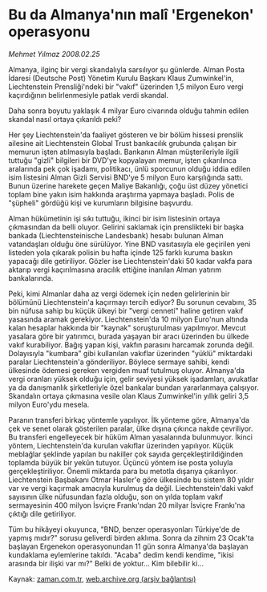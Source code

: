 # Bu da Almanya'nın malî 'Ergenekon' operasyonu

*Mehmet Yılmaz 2008.02.25*

<tr><td class="metin" colspan="2" style="padding-top: 20px; padding-left: 5px; padding-right: 10px;">Almanya, ilginç bir vergi skandalıyla sarsılıyor şu günlerde. Alman Posta İdaresi (Deutsche Post) Yönetim Kurulu Başkanı Klaus Zumwinkel'in, Liechtenstein Prensliği'ndeki bir "vakıf" üzerinden 1,5 milyon Euro vergi kaçırdığının belirlenmesiyle patlak verdi skandal.</td></tr><tr><td class="metin" colspan="2" style="padding-top: 20px; padding-left: 5px; padding-right: 10px;"><p>Daha sonra boyutu yaklaşık 4 milyar Euro civarında olduğu tahmin edilen skandal nasıl ortaya çıkarıldı peki?
<p> Her şey Liechtenstein'da faaliyet gösteren ve bir bölüm hissesi prenslik ailesine ait Liechtenstein Global Trust bankacılık grubunda çalışan bir memurun işten atılmasıyla başladı. Bankanın Alman müşterileriyle ilgili tuttuğu "gizli" bilgileri bir DVD'ye kopyalayan memur, işten çıkarılınca aralarında pek çok işadamı, politikacı, ünlü sporcunun olduğu iddia edilen isim listesini Alman Gizli Servisi BND'ye 5 milyon Euro karşılığında sattı. Bunun üzerine harekete geçen Maliye Bakanlığı, çoğu üst düzey yönetici toplam bine yakın isim hakkında araştırma yapmaya başladı. Polis de "şüpheli" gördüğü kişi ve kurumların bilgisine başvurdu.
<p> Alman hükümetinin işi sıkı tuttuğu, ikinci bir isim listesinin ortaya çıkmasından da belli oluyor. Gelirini saklamak için prenslikteki bir başka bankada (Liechtensteinische Landesbank) hesabı bulunan Alman vatandaşları olduğu öne sürülüyor. Yine BND vasıtasıyla ele geçirilen yeni listeden yola çıkarak polisin bu hafta içinde 125 farklı kuruma baskın yapacağı dile getiriliyor. Gözler ise Liechtenstein'daki 50 kadar vakfa para aktarıp vergi kaçırılmasına aracılık ettiğine inanılan Alman yatırım bankalarında.
<p> Peki, kimi Almanlar daha az vergi ödemek için neden gelirlerinin bir bölümünü Liechtenstein'a kaçırmayı tercih ediyor? Bu sorunun cevabını, 35 bin nüfusa sahip bu küçük ülkeyi bir "vergi cenneti" haline getiren vakıf yasasında aramak gerekiyor. Liechtenstein'da 10 milyon Euro'nun altında kalan hesaplar hakkında bir "kaynak" soruşturulması yapılmıyor. Mevcut yasalara göre bir yatırımcı, burada yaşayan bir aracı üzerinden bu ülkede vakıf kurabiliyor. Bağış yapan kişi, vakfın parasını harcamak zorunda değil. Dolayısıyla "kumbara" gibi kullanılan vakıflar üzerinden "yüklü" miktardaki paralar Liechtenstein'a gönderiliyor. Böylece sermaye sahibi, kendi ülkesinde ödemesi gereken vergiden muaf tutulmuş oluyor. Almanya'da vergi oranları yüksek olduğu için, gelir seviyesi yüksek işadamları, avukatlar ya da danışmanlık şirketleriyle özel bankalar bundan yararlanmaya çalışıyor. Skandalın ortaya çıkmasına vesile olan Klaus Zumwinkel'in yıllık geliri 3,5 milyon Euro'ydu mesela.
<p> Paranın transferi birkaç yöntemle yapılıyor. İlk yönteme göre, Almanya'da çek ve senet olarak gösterilen paralar, ülke dışına çıkınca nakde çevriliyor. Bu transferi engelleyecek bir hüküm Alman yasalarında bulunmuyor. İkinci yöntem, Liechtenstein'da kurulan vakıflar üzerinden yapılıyor. Küçük meblağlar şeklinde yapılan bu nakiller çok sayıda gerçekleştirildiğinden toplamda büyük bir yekûn tutuyor. Üçüncü yöntem ise posta yoluyla gerçekleştiriliyor. Önemli miktarda para bu metotla dışarıya çıkarılıyor. Liechtenstein Başbakanı Otmar Hasler'e göre ülkesinde bu sistem 80 yıldır var ve vergi kaçırmak amacıyla kurulmuş da değil. Liechtenstein'daki vakıf sayısının ülke nüfusundan fazla olduğu, son on yılda toplam vakıf sermayesinin 400 milyon İsviçre Frankı'ndan 20 milyar İsviçre Frankı'na çıktığı dile getiriliyor.
<p> Tüm bu hikâyeyi okuyunca, "BND, benzer operasyonları Türkiye'de de yapmış mıdır?" sorusu geliverdi birden aklıma. Sonra da zihnim 23 Ocak'ta başlayan Ergenekon operasyonundan 11 gün sonra Almanya'da başlayan kundaklama eylemlerine takıldı. "Acaba" dedim kendi kendime, "ikisi arasında bir ilişki var mı?" Belki de yoktur... Kim bilebilir ki...<br/></p></p></p></p></p></p></td></tr>

Kaynak: [zaman.com.tr](http://zaman.com.tr/yazar.do?yazino=656419), [web.archive.org (arşiv bağlantısı)](http://web.archive.org/web/20080504043140/http://www.zaman.com.tr:80/yazar.do?yazino=656419)
